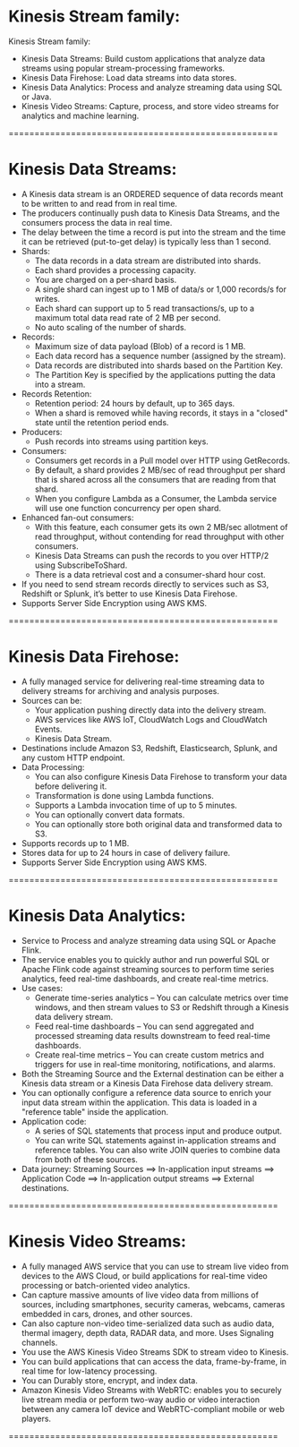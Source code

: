 
# Kinesis Stream family:
Kinesis Stream family:
- Kinesis Data Streams: Build custom applications that analyze data streams using popular stream-processing frameworks.
- Kinesis Data Firehose: Load data streams into data stores.
- Kinesis Data Analytics: Process and analyze streaming data using SQL or Java.
- Kinesis Video Streams: Capture, process, and store video streams for analytics and machine learning.

====================================================

# Kinesis Data Streams:
- A Kinesis data stream is an ORDERED sequence of data records meant to be written to and read from in real time. 
- The producers continually push data to Kinesis Data Streams, and the consumers process the data in real time.
- The delay between the time a record is put into the stream and the time it can be retrieved (put-to-get delay) is typically less than 1 second. 
- Shards:
	- The data records in a data stream are distributed into shards. 
	- Each shard provides a processing capacity. 
	- You are charged on a per-shard basis. 
	- A single shard can ingest up to 1 MB of data/s or 1,000 records/s for writes.
	- Each shard can support up to 5 read transactions/s, up to a maximum total data read rate of 2 MB per second.
	- No auto scaling of the number of shards.
- Records:
	- Maximum size of data payload (Blob) of a record is 1 MB.
	- Each data record has a sequence number (assigned by the stream).
	- Data records are distributed into shards based on the Partition Key.
	- The Partition Key is specified by the applications putting the data into a stream.
- Records Retention:
	- Retention period: 24 hours by default, up to 365 days. 
	- When a shard is removed while having records, it stays in a "closed" state until the retention period ends.
- Producers:
	- Push records into streams using partition keys.
- Consumers:
	- Consumers get records in a Pull model over HTTP using GetRecords.
	- By default, a shard provides 2 MB/sec of read throughput per shard that is shared across all the consumers that are reading from that shard.
	- When you configure Lambda as a Consumer, the Lambda service will use one function concurrency per open shard.
- Enhanced fan-out consumers:
	- With this feature, each consumer gets its own 2 MB/sec allotment of read throughput, without contending for read throughput with other consumers. 
	- Kinesis Data Streams can push the records to you over HTTP/2 using SubscribeToShard. 
	- There is a data retrieval cost and a consumer-shard hour cost. 
- If you need to send stream records directly to services such as S3, Redshift or Splunk, it’s better to use Kinesis Data Firehose.
- Supports Server Side Encryption using AWS KMS.

====================================================

# Kinesis Data Firehose:
- A fully managed service for delivering real-time streaming data to delivery streams for archiving and analysis purposes. 
- Sources can be:
	- Your application pushing directly data into the delivery stream.
	- AWS services like AWS IoT, CloudWatch Logs and CloudWatch Events.
	- Kinesis Data Stream.
- Destinations include Amazon S3, Redshift, Elasticsearch, Splunk, and any custom HTTP endpoint.
- Data Processing:
	- You can also configure Kinesis Data Firehose to transform your data before delivering it. 
	- Transformation is done using Lambda functions.
	- Supports a Lambda invocation time of up to 5 minutes. 
	- You can optionally convert data formats.
	- You can optionally store both original data and transformed data to S3.
- Supports records up to 1 MB.
- Stores data for up to 24 hours in case of delivery failure.
- Supports Server Side Encryption using AWS KMS.

====================================================

# Kinesis Data Analytics:
- Service to Process and analyze streaming data using SQL or Apache Flink.
- The service enables you to quickly author and run powerful SQL or Apache Flink code against streaming sources to perform time series analytics, feed real-time dashboards, and create real-time metrics. 
- Use cases:
	- Generate time-series analytics – You can calculate metrics over time windows, and then stream values to S3 or Redshift through a Kinesis data delivery stream.
	- Feed real-time dashboards – You can send aggregated and processed streaming data results downstream to feed real-time dashboards.
	- Create real-time metrics – You can create custom metrics and triggers for use in real-time monitoring, notifications, and alarms.
- Both the Streaming Source and the External destination can be either a Kinesis data stream or a Kinesis Data Firehose data delivery stream.
- You can optionally configure a reference data source to enrich your input data stream within the application. This data is loaded in a "reference table" inside the application.
- Application code:
	- A series of SQL statements that process input and produce output.
	- You can write SQL statements against in-application streams and reference tables. You can also write JOIN queries to combine data from both of these sources. 
- Data journey: Streaming Sources ==> In-application input streams ==> Application Code ==> In-application output streams ==> External destinations.

====================================================

# Kinesis Video Streams:
- A fully managed AWS service that you can use to stream live video from devices to the AWS Cloud, or build applications for real-time video processing or batch-oriented video analytics. 
- Can capture massive amounts of live video data from millions of sources, including smartphones, security cameras, webcams, cameras embedded in cars, drones, and other sources.
- Can also capture non-video time-serialized data such as audio data, thermal imagery, depth data, RADAR data, and more. Uses Signaling channels.
- You use the AWS Kinesis Video Streams SDK to stream video to Kinesis.
- You can build applications that can access the data, frame-by-frame, in real time for low-latency processing. 
- You can Durably store, encrypt, and index data.
- Amazon Kinesis Video Streams with WebRTC: enables you to securely live stream media or perform two-way audio or video interaction between any camera IoT device and WebRTC-compliant mobile or web players. 

====================================================
